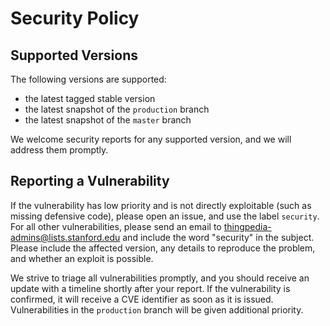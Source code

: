 # Security Policy

## Supported Versions

The following versions are supported:
- the latest tagged stable version
- the latest snapshot of the `production` branch
- the latest snapshot of the `master` branch

We welcome security reports for any supported version, and we will address them promptly.

## Reporting a Vulnerability

If the vulnerability has low priority and is not directly exploitable (such as missing defensive code), please open an issue, and use the label `security`.
For all other vulnerabilities, please send an email to thingpedia-admins@lists.stanford.edu and include the word "security" in the subject.
Please include the affected version, any details to reproduce the problem, and whether an exploit is possible.

We strive to triage all vulnerabilities promptly, and you should receive an update with a timeline shortly after your report.
If the vulnerability is confirmed, it will receive a CVE identifier as soon as it is issued.
Vulnerabilities in the `production` branch will be given additional priority.
